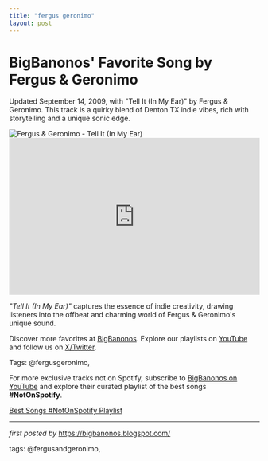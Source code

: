 ```yaml
---
title: "fergus geronimo"
layout: post
---
```

<!-- Post Title -->
<h1 >BigBanonos' Favorite Song by Fergus & Geronimo</h1> <!-- Introductory Text -->
<p >Updated September 14, 2009, with "Tell It (In My Ear)" by Fergus & Geronimo. This track is a quirky blend of Denton TX indie vibes, rich with storytelling and a unique sonic edge.</p> <!-- Featured Image -->
<div > <img src="https://subpop-img.s3.amazonaws.com/asset/artist_images/attachments/000/009/818/max_600_400/fergus2.jpg?1680120573" alt="Fergus & Geronimo - Tell It (In My Ear)" />
</div> <!-- YouTube Video Embed -->
<div > <iframe width="100%" height="315" src="https://www.youtube.com/embed/pGBz-6kH4rs" title="Fergus & Geronimo - Tell It (In My Ear)" frameborder="0" allow="accelerometer; autoplay; clipboard-write; encrypted-media; gyroscope; picture-in-picture; web-share" referrerpolicy="strict-origin-when-cross-origin" allowfullscreen></iframe>
</div> <!-- Song Information -->
<div > <p><em>"Tell It (In My Ear)"</em> captures the essence of indie creativity, drawing listeners into the offbeat and charming world of Fergus & Geronimo's unique sound.</p>
</div> <!-- Footer Links -->
<div > <p>Discover more favorites at <a href="https://bigbanonos.blogspot.com/" target="_blank">BigBanonos</a>. Explore our playlists on <a href="https://www.youtube.com/@BigBanonos" target="_blank">YouTube</a> and follow us on <a href="https://x.com/bigbanonos" target="_blank">X/Twitter</a>.</p>
</div> <!-- Tags -->
<p >Tags: @fergusgeronimo,</p>


<!--Subscribe and Playlist Links-->
<div>
    <p>For more exclusive tracks not on Spotify, subscribe to <a href="https://www.youtube.com/@BigBanonos" target="_blank">BigBanonos on YouTube</a> and explore their curated playlist of the best songs <strong>#NotOnSpotify</strong>.</p>
    <p><a href="https://www.youtube.com/playlist?list=PLtuNtuTatqI0kFahUCbtbfenC_ET5O_tr" target="_blank">Best Songs #NotOnSpotify Playlist<br /></a></p></div>

<hr />

<p><em>first posted by</em> <a href="https://bigbanonos.blogspot.com/" rel="noopener" target="_new">https://bigbanonos.blogspot.com/</a></p>

<p>tags: @fergusandgeronimo,</p>
